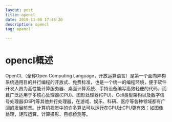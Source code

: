 ```yaml
---
layout: post
title: opencl
date: 2019-11-08 17:45:20
description: opencl
tag: opencl

---
```




# opencl概述
OpenCL（全称Open Computing Language，开放运算语言）是第一个面向异构系统通用目的并行编程的开放式、免费标准，也是一个统一的编程环境，便于软件开发人员为高性能计算服务器、桌面计算系统、手持设备编写高效轻便的代码，而且广泛适用于多核心处理器(CPU)、图形处理器(GPU)、Cell类型架构以及数字信号处理器(DSP)等其他并行处理器，在游戏、娱乐、科研、医疗等各种领域都有广阔的发展前景。计算机视觉中的许多算法可以运行在GPU比CPU更有效：如图像处理，矩阵运算，计算摄影、目标检测等。